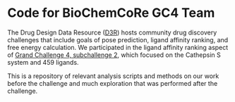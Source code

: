 # Code for BioChemCoRe GC4 Team

The Drug Design Data Resource ([D3R](https://drugdesigndata.org/)) hosts community drug discovery challenges that include goals of pose prediction, ligand affinity ranking, and free energy calculation.
We participated in the ligand affinity ranking aspect of [Grand Challenge 4, subchallenge 2](https://drugdesigndata.org/about/grand-challenge-4/cathepsin_s), which focused on the Cathepsin S system and 459 ligands.

This is a repository of relevant analysis scripts and methods on our work before the challenge and much exploration that was performed after the challenge. 